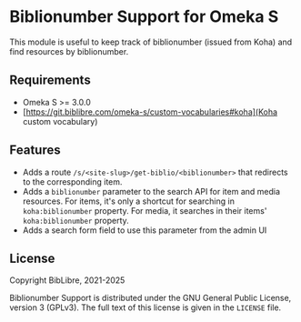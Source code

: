 # Biblionumber Support for Omeka S

This module is useful to keep track of biblionumber (issued from Koha) and find
resources by biblionumber.

## Requirements

* Omeka S >= 3.0.0
* [https://git.biblibre.com/omeka-s/custom-vocabularies#koha](Koha custom vocabulary)

## Features

* Adds a route `/s/<site-slug>/get-biblio/<biblionumber>` that redirects to the corresponding item.
* Adds a `biblionumber` parameter to the search API for item and media
  resources. For items, it's only a shortcut for searching in
  `koha:biblionumber` property. For media, it searches in their items'
  `koha:biblionumber` property.
* Adds a search form field to use this parameter from the admin UI

## License

Copyright BibLibre, 2021-2025

Biblionumber Support is distributed under the GNU General Public License, version 3 (GPLv3).
The full text of this license is given in the `LICENSE` file.
